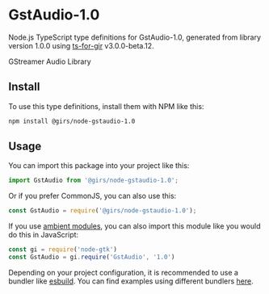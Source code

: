
# GstAudio-1.0

Node.js TypeScript type definitions for GstAudio-1.0, generated from library version 1.0.0 using [ts-for-gir](https://github.com/gjsify/ts-for-gjs) v3.0.0-beta.12.

GStreamer Audio Library

## Install

To use this type definitions, install them with NPM like this:
```bash
npm install @girs/node-gstaudio-1.0
```

## Usage

You can import this package into your project like this:
```ts
import GstAudio from '@girs/node-gstaudio-1.0';
```

Or if you prefer CommonJS, you can also use this:
```ts
const GstAudio = require('@girs/node-gstaudio-1.0');
```

If you use [ambient modules](https://github.com/gjsify/ts-for-gir/tree/main/packages/cli#ambient-modules), you can also import this module like you would do this in JavaScript:

```ts
const gi = require('node-gtk')
const GstAudio = gi.require('GstAudio', '1.0')
```

Depending on your project configuration, it is recommended to use a bundler like [esbuild](https://esbuild.github.io/). You can find examples using different bundlers [here](https://github.com/gjsify/ts-for-gir/tree/main/examples).
